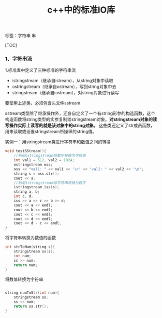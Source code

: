 ﻿---
layout: post
title: c++中的标准IO库
---

标签：字符串 串 

[TOC]

### 1、字符串流

1.标准库中定义了三种标准的字符串流


+ istringstream（继承自istream），从string对象中读取
+  ostringstream（继承自ostream），写到string对象中去
+  stringstream（继承自iostream），对string对象进行读写

要使用上述类，必须包含头文件sstream

sstream类型除了继承操作外，还各自定义了一个有string形参的构造函数，这个构造函数将string类型的实参复制给stringstream对象。**对stringstream对象的读写操作实际上读写的就是该对象中的string对象。**
这些类还定义了str成员函数，用来读取或设置stringstream所操纵的string值。

实例一：用stringstream类进行字符串和数值之间的转换

```c++
void testSStream(){
	//利用ostringstream将数字转换为字符串
	int val1 = 512, val2 = 1024;
	ostringstream oss;
	oss << "val1: " << val1 << '\n' << "val2: " << val2 << '\n';
	string s = oss.str();
	cout << s;
	//利用istringstream将字符串转换为数字
	istringstream iss(s);
	string a, b;
	int c, d;
	iss >> a >> c >> b >> d;
	cout << a << endl;
	cout << b << endl;
	cout << c << endl;
	cout << d << endl;
	cout << d - c << endl;
}
```

将字符串转换为数值的函数

```c++
int strToNum(string s){
	stringstream ss(s);
	int num;
	ss >> num;
	return num;
}

```
将数值转换为字符串

```c++

string numToStr(int num){
	stringstream ss;
	ss << num;
	return ss.str();
}
```
